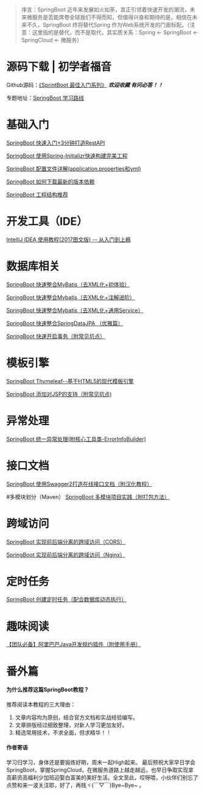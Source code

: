 >序言：SpringBoot 近年来发展如火如荼，其正引领着快速开发的潮流，未来微服务是否能席卷全球我们不得而知，但值得兴奋和期待的是，相信在未来不久，SpringBoot 终将替代Spring 作为Web系统开发的门面标配。（注意：这里指的是替代，而不是取代，其实质关系：Spring <- SpringBoot <- SpringCloud <- 微服务）

# 源码下载 | 初学者福音
Github源码：[《SprintBoot 最佳入门系列》](https://github.com/yizhiwazi/springboot-socks)   ***欢迎收藏 有问必答！！***

专题地址：[SpringBoot 学习路线](http://www.jianshu.com/p/964370d9374e)

# 基础入门
[SpringBoot 快速入门+3分钟打造RestAPI](http://www.jianshu.com/p/17e0e55c88db)

[SpringBoot 使用Spring-Initializr快速构建完美工程](http://www.jianshu.com/p/d2b08a671e27)

[SpringBoot 配置文件详解(application.properties和yml)](http://www.jianshu.com/p/60b34464ca58)

[SpringBoot 如何下载最新的版本依赖](http://www.jianshu.com/p/6654e9fec93b)

[SpringBoot 工程结构推荐](http://www.jianshu.com/p/6dcfe16d91d0)

# 开发工具（IDE）
[IntelliJ IDEA 使用教程(2017图文版) -- 从入门到上瘾](http://www.jianshu.com/p/9c65b7613c30)

# 数据库相关
[SpringBoot 快速整合MyBatis（去XML化+初体验）](http://www.jianshu.com/p/fa89b59ade40)

[SpringBoot 快速整合Mybatis（去XML化+注解进阶）](http://www.jianshu.com/p/828d2bd12b2f)

[SpringBoot 快速整合Mybatis（去XML化+通用Service）](http://www.jianshu.com/p/4b4e75952e74)

[SpringBoot 快速整合SpringDataJPA （优雅篇）](http://www.jianshu.com/p/71087bafdcdd)

[SpringBoot 快速开启事务（附常见坑点）](http://www.jianshu.com/p/380a9d980ca5)


# 模板引擎
[SpringBoot Thymeleaf--基于HTML5的现代模板引擎](http://www.jianshu.com/p/8dc48fa74e7e)

[SpringBoot 添加对JSP的支持（附常见坑点)](http://www.jianshu.com/p/de939365c472)

# 异常处理
[SpringBoot 统一异常处理(附核心工具类-ErrorInfoBuilder)](http://www.jianshu.com/p/3998ea8b53a8)

# 接口文档
[SpringBoot 使用Swagger2打造在线接口文档（附汉化教程）](http://www.jianshu.com/p/7e543f0f0bd8)

#多模块划分（Maven）
[SpringBoot 多模块项目实践（附打包方法）](http://www.jianshu.com/p/59ceea4f029d)

# 跨域访问
[SpringBoot 实现前后端分离的跨域访问（CORS）](http://www.jianshu.com/p/477e7eaa6c2f)

[SpringBoot 实现前后端分离的跨域访问（Nginx）](http://www.jianshu.com/p/520021853827)

# 定时任务
[SpringBoot 创建定时任务（配合数据库动态执行）](http://www.jianshu.com/p/d160f2536de7)

# 趣味阅读
[【团队必备】阿里巴巴Java开发规约插件（附使用手册）](http://www.jianshu.com/p/cd19d42b00c8)

# 番外篇

#### 为什么推荐这篇SpringBoot教程？
推荐阅读本教程的三大理由：
1. 文章内容均为原创，结合官方文档和实战经验编写。 
2. 文章排版经过细致整理，对新人学习更加友好。 
3. 精选常用技术，不求全面，但求精华！！

#### 作者寄语
学习归学习，身体还是要锻炼好啲，周末一起High起来。
最后预祝大家早日学会SpringBoot，掌握SpringCloud，在微服务道路上越走越远，也早日争取实现拿高薪资高福利少加班迎娶白富美的美好生活。全文至此，哎呀喂，小伙伴们别忘了点赞和来一波关注耶，好了，再贱ヾ(￣▽￣)Bye~Bye~ 。



